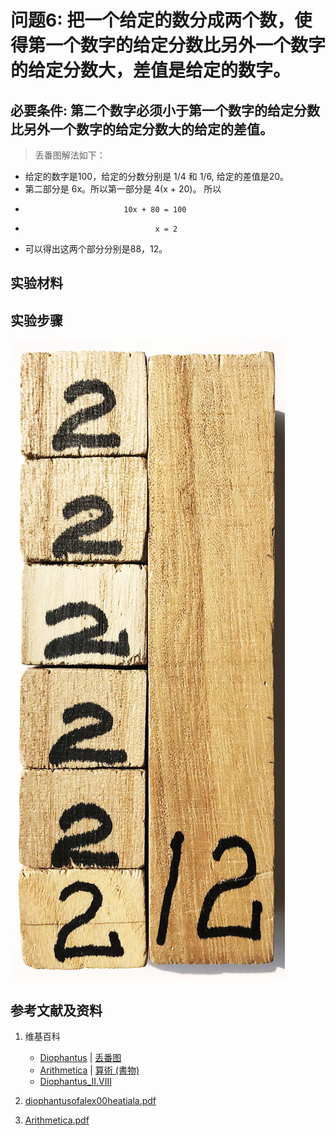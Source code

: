 # 问题6: 把一个给定的数分成两个数，使得第一个数字的给定分数比另外一个数字的给定分数大，差值是给定的数字。

## 必要条件: 第二个数字必须小于第一个数字的给定分数比另外一个数字的给定分数大的给定的差值。

> 丢番图解法如下：
>  
- 给定的数字是100，给定的分数分别是 1/4 和 1/6, 给定的差值是20。
- 第二部分是 6x。所以第一部分是 4(x + 20)。 所以 
-                           10x + 80 = 100
-                                  x = 2
- 可以得出这两个部分分别是88，12。

## 实验材料

## 实验步骤

![](/images/函数和极限/丢番图的《算术》中典型的推演实验/卷1/问题6/1a1.jpg)

## 参考文献及资料

1. 维基百科
	- [Diophantus](https://en.wikipedia.org/wiki/Diophantus) | [丢番图](https://zh.wikipedia.org/wiki/丢番图) 
	- [Arithmetica](https://en.wikipedia.org/wiki/Arithmetica) | [算術 (書物)](https://ja.wikipedia.org/wiki/%E7%AE%97%E8%A1%93_(%E6%9B%B8%E7%89%A9)) 
	- [Diophantus_II.VIII](https://en.wikipedia.org/wiki/Diophantus_II.VIII) 

2. [diophantusofalex00heatiala.pdf](https://archive.org/download/diophantusofalex00heatiala/diophantusofalex00heatiala.pdf) 
3. [Arithmetica.pdf](https://staff.um.edu.mt/jmus1/Diophantus.pdf) 



